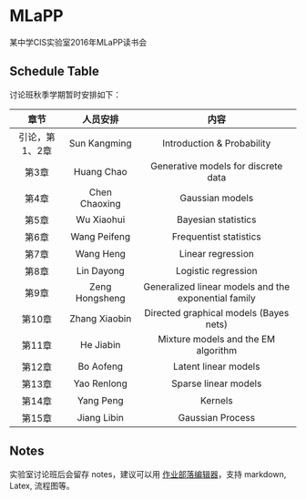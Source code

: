 # MLaPP
某中学CIS实验室2016年MLaPP读书会

## Schedule Table
讨论班秋季学期暂时安排如下：

| 章节 | 人员安排 | 内容 |
| :---: | :---: | :---: |
| 引论，第1、2章 | Sun Kangming | Introduction & Probability |
| 第3章 | Huang Chao| Generative models for discrete data |
| 第4章 | Chen Chaoxing | Gaussian models |
| 第5章 | Wu Xiaohui | Bayesian statistics |
| 第6章 | Wang Peifeng | Frequentist statistics |
| 第7章 | Wang Heng | Linear regression |
| 第8章 | Lin Dayong | Logistic regression |
| 第9章 | Zeng Hongsheng | Generalized linear models and the exponential family |
| 第10章 | Zhang Xiaobin | Directed graphical models (Bayes nets) |
| 第11章 | He Jiabin | Mixture models and the EM algorithm |
| 第12章 | Bo Aofeng | Latent linear models |
| 第13章 | Yao Renlong | Sparse linear models |
| 第14章 | Yang Peng | Kernels |
| 第15章 | Jiang Libin | Gaussian Process |

## Notes

实验室讨论班后会留存 notes，建议可以用 [作业部落编辑器](https://www.zybuluo.com/mdeditor)，支持 markdown, Latex, 流程图等。
